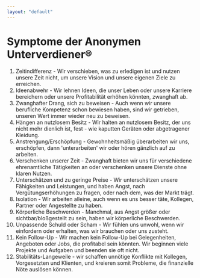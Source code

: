 ```yaml
---
layout: "default"
---
```


# Symptome der Anonymen Unterverdiener®

1. Zeitindifferenz - Wir verschieben, was zu erledigen
ist und nutzen unsere Zeit nicht, um unsere Vision
und unsere eigenen Ziele zu erreichen.
2. Ideenabwehr - Wir lehnen Ideen, die unser Leben
oder unsere Karriere bereichern oder unsere
Profitabilität erhöhen könnten, zwanghaft ab.
3. Zwanghafter Drang, sich zu beweisen - Auch wenn
wir unsere berufliche Kompetenz schon bewiesen
haben, sind wir getrieben, unseren Wert immer
wieder neu zu beweisen.
4. Hängen an nutzlosem Besitz - Wir halten an
nutzlosem Besitz, der uns nicht mehr dienlich ist,
fest - wie kaputten Geräten oder abgetragener
Kleidung.
5. Anstrengung/Erschöpfung - Gewohnheitsmäßig
überarbeiten wir uns, erschöpfen, dann
'unterarbeiten' wir oder hören gänzlich auf zu
arbeiten.
6. Verschenken unserer Zeit - Zwanghaft bieten wir uns
für verschiedene ehrenamtliche Tätigkeiten an oder
verschenken unsere Dienste ohne klaren Nutzen.
7. Unterschätzen und zu geringe Preise - Wir
unterschätzen unsere Fähigkeiten und Leistungen,
und haben Angst, nach Vergütungserhöhungen zu
fragen, oder nach dem, was der Markt trägt.
8. Isolation - Wir arbeiten alleine, auch wenn es uns
besser täte, Kollegen, Partner oder Angestellte zu
haben.
9. Körperliche Beschwerden - Manchmal, aus Angst
größer oder sichtbar/bloßgestellt zu sein, haben wir
körperliche Beschwerden.
10. Unpassende Schuld oder Scham - Wir fühlen uns
unwohl, wenn wir einfordern oder erhalten, was wir
brauchen oder uns zusteht.
11. Kein Follow-Up - Wir machen kein Follow-Up bei
Gelegenheiten, Angeboten oder Jobs, die profitabel sein
könnten. Wir beginnen viele Projekte und Aufgaben
und beenden sie oft nicht.
12. Stabilitäts-Langeweile - wir schaffen unnötige
Konflikte mit Kollegen, Vorgesetzten und Klienten,
und kreieren somit Probleme, die finanzielle Nöte
auslösen können.